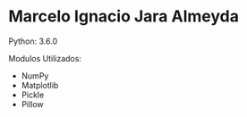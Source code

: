 Marcelo Ignacio Jara Almeyda
============================

Python: 3.6.0

Modulos Utilizados:
- NumPy
- Matplotlib
- Pickle
- Pillow

